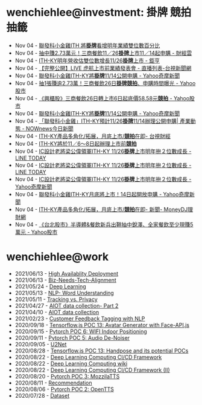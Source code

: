 # wenchiehlee@investment: 掛牌 競拍 抽籤 

<!-- rss start -->
- Nov 04 - [聯發科小金雞ITH 將<b>掛牌</b>看增明年業績雙位數百分比](https://www.google.com/url?rct=j&sa=t&url=https://www.sinotrade.com.tw/richclub/news/6728c55332ba0c9331ee0e40&ct=ga&cd=CAIyIGMyMDFhNDU4NzAzY2ViODg6Y29tLnR3OnpoLVRXOlRX&usg=AOvVaw1SwSgf3Wj53Sr3BP6nKdhO)
- Nov 04 - [抽中賺2.73萬元！三商餐飲11／26<b>掛牌</b>上市11／14起申購 - 財經雲](https://www.google.com/url?rct=j&sa=t&url=https://finance.ettoday.net/news/2848463&ct=ga&cd=CAIyIGMyMDFhNDU4NzAzY2ViODg6Y29tLnR3OnpoLVRXOlRX&usg=AOvVaw2LhINMm8bxzcxpIxIDoirg)
- Nov 04 - [ITH-KY明年營收估雙位數增長11/26<b>掛牌</b>上市 - 鉅亨](https://www.google.com/url?rct=j&sa=t&url=https://news.cnyes.com/news/id/5762344&ct=ga&cd=CAIyIGMyMDFhNDU4NzAzY2ViODg6Y29tLnR3OnpoLVRXOlRX&usg=AOvVaw2xT16mBK_8JNcR43T8bdA8)
- Nov 04 - [【完整公開】LIVE 虎航上市前業績發表會 - 直播列表-台視新聞網](https://www.google.com/url?rct=j&sa=t&url=https://news.ttv.com.tw/LIVE/sRJvS2kQ7ik&ct=ga&cd=CAIyIGMyMDFhNDU4NzAzY2ViODg6Y29tLnR3OnpoLVRXOlRX&usg=AOvVaw36_uXB0GcWO1ItuIFMI5KM)
- Nov 04 - [聯發科小金雞ITH-KY將<b>掛牌</b>11/14公開申購 - Yahoo奇摩新聞](https://www.google.com/url?rct=j&sa=t&url=https://tw.news.yahoo.com/%25E8%2581%25AF%25E7%2599%25BC%25E7%25A7%2591%25E5%25B0%258F%25E9%2587%2591%25E9%259B%259Eith-ky%25E5%25B0%2587%25E6%258E%259B%25E7%2589%258C-11-14%25E5%2585%25AC%25E9%2596%258B%25E7%2594%25B3%25E8%25B3%25BC-085449574.html&ct=ga&cd=CAIyIGMyMDFhNDU4NzAzY2ViODg6Y29tLnR3OnpoLVRXOlRX&usg=AOvVaw1fT7qfiNvRnIhyI6FdUOlq)
- Nov 04 - [抽1張賺逾2.73萬！三商餐飲26日<b>掛牌競拍</b>、申購時間曝光 - Yahoo股市](https://www.google.com/url?rct=j&sa=t&url=https://tw.stock.yahoo.com/news/%25E6%258A%25BD1%25E5%25BC%25B5%25E8%25B3%25BA%25E9%2580%25BE2-73%25E8%2590%25AC-%25E4%25B8%2589%25E5%2595%2586%25E9%25A4%2590%25E9%25A3%25B226%25E6%2597%25A5%25E6%258E%259B%25E7%2589%258C-%25E7%25AB%25B6%25E6%258B%258D-%25E7%2594%25B3%25E8%25B3%25BC%25E6%2599%2582%25E9%2596%2593%25E6%259B%259D%25E5%2585%2589-094138873.html&ct=ga&cd=CAIyIGMyMDFhNDU4NzAzY2ViODg6Y29tLnR3OnpoLVRXOlRX&usg=AOvVaw1LmCdO0SNVBgZ-zBwlukiy)
- Nov 04 - [《興櫃股》三商餐飲26日轉上市6日起底價58.58元<b>競拍</b> - Yahoo股市](https://www.google.com/url?rct=j&sa=t&url=https://tw.stock.yahoo.com/news/%25E8%2588%2588%25E6%25AB%2583%25E8%2582%25A1-%25E4%25B8%2589%25E5%2595%2586%25E9%25A4%2590%25E9%25A3%25B226%25E6%2597%25A5%25E8%25BD%2589%25E4%25B8%258A%25E5%25B8%2582-6%25E6%2597%25A5%25E8%25B5%25B7%25E5%25BA%2595%25E5%2583%25B958-58%25E5%2585%2583%25E7%25AB%25B6%25E6%258B%258D-091002722.html&ct=ga&cd=CAIyIGMyMDFhNDU4NzAzY2ViODg6Y29tLnR3OnpoLVRXOlRX&usg=AOvVaw0R8qGxW_wj45NEEppvNOjg)
- Nov 04 - [聯發科小金雞ITH-KY將<b>掛牌</b>11/14公開申購 - Yahoo奇摩新聞](https://www.google.com/url?rct=j&sa=t&url=https://tw.news.yahoo.com/%25E8%2581%25AF%25E7%2599%25BC%25E7%25A7%2591%25E5%25B0%258F%25E9%2587%2591%25E9%259B%259Eith-ky%25E5%25B0%2587%25E6%258E%259B%25E7%2589%258C-11-14%25E5%2585%25AC%25E9%2596%258B%25E7%2594%25B3%25E8%25B3%25BC-085449574.html&ct=ga&cd=CAIyIDAyOWU0YTc5M2ViOGJkZDQ6Y29tLnR3OnpoLVRXOlRX&usg=AOvVaw1fT7qfiNvRnIhyI6FdUOlq)
- Nov 04 - [「聯發科小金雞」ITH-KY預計11/26<b>掛牌</b>11/14辦理公開申購| 產業動態 - NOWnews今日新聞](https://www.google.com/url?rct=j&sa=t&url=https://www.nownews.com/news/6572397&ct=ga&cd=CAIyIGMyMDFhNDU4NzAzY2ViODg6Y29tLnR3OnpoLVRXOlRX&usg=AOvVaw1nRHLfvs3hEY-Qt9_aMn9P)
- Nov 04 - [ITH-KY產品多角化/拓展，月底上市/<b>競拍</b>在即- 台視財經](https://www.google.com/url?rct=j&sa=t&url=https://www.ttv.com.tw/finance/view/%3Fi%3D112024041453CC106E72E87F4A0F88EA5B17D3EC148F0C0D%26from%3D587&ct=ga&cd=CAIyIGMyMDFhNDU4NzAzY2ViODg6Y29tLnR3OnpoLVRXOlRX&usg=AOvVaw0kWGidn_qs4ggVHrNizJWh)
- Nov 04 - [ITH-KY將於11／6～8日起辦理上市前<b>競拍</b>](https://www.google.com/url?rct=j&sa=t&url=https://tw.news.yahoo.com/ith-ky%25E5%25B0%2587%25E6%2596%25BC11-6-8%25E6%2597%25A5%25E8%25B5%25B7%25E8%25BE%25A6%25E7%2590%2586%25E4%25B8%258A%25E5%25B8%2582%25E5%2589%258D%25E7%25AB%25B6%25E6%258B%258D-082857158.html&ct=ga&cd=CAIyIGMyMDFhNDU4NzAzY2ViODg6Y29tLnR3OnpoLVRXOlRX&usg=AOvVaw0n75JSucoRUfPY00-DQLoG)
- Nov 04 - [IC設計老將梁公偉領軍ITH-KY 11/26<b>掛牌</b>上市明年拚２位數成長 - LINE TODAY](https://www.google.com/url?rct=j&sa=t&url=https://today.line.me/tw/v2/article/wJw01LG&ct=ga&cd=CAIyIGMyMDFhNDU4NzAzY2ViODg6Y29tLnR3OnpoLVRXOlRX&usg=AOvVaw3jBRQMlM6vt7Eq9-ZTcU7O)
- Nov 04 - [IC設計老將梁公偉領軍ITH-KY 11/26<b>掛牌</b>上市明年拚２位數成長 - LINE TODAY](https://www.google.com/url?rct=j&sa=t&url=https://today.line.me/tw/v2/article/wJw01LG&ct=ga&cd=CAIyIDAyOWU0YTc5M2ViOGJkZDQ6Y29tLnR3OnpoLVRXOlRX&usg=AOvVaw3jBRQMlM6vt7Eq9-ZTcU7O)
- Nov 04 - [IC設計老將梁公偉領軍ITH-KY 11/26<b>掛牌</b>上市明年拚２位數成長 - Yahoo奇摩新聞](https://www.google.com/url?rct=j&sa=t&url=https://tw.news.yahoo.com/ic%25E8%25A8%25AD%25E8%25A8%2588%25E8%2580%2581%25E5%25B0%2587%25E6%25A2%2581%25E5%2585%25AC%25E5%2581%2589%25E9%25A0%2598%25E8%25BB%258Dith-ky-11-26%25E6%258E%259B%25E7%2589%258C%25E4%25B8%258A%25E5%25B8%2582-%25E6%2598%258E%25E5%25B9%25B4%25E6%258B%259A-071514519.html&ct=ga&cd=CAIyIDAyOWU0YTc5M2ViOGJkZDQ6Y29tLnR3OnpoLVRXOlRX&usg=AOvVaw3YkqCbHdL2TxKNYlfZ5CzE)
- Nov 04 - [聯發科小金雞ITH-KY月底將上市！14日起開放申購 - Yahoo奇摩新聞](https://www.google.com/url?rct=j&sa=t&url=https://tw.news.yahoo.com/%25E8%2581%25AF%25E7%2599%25BC%25E7%25A7%2591%25E5%25B0%258F%25E9%2587%2591%25E9%259B%259Eith-ky%25E6%259C%2588%25E5%25BA%2595%25E5%25B0%2587%25E4%25B8%258A%25E5%25B8%2582-14%25E6%2597%25A5%25E8%25B5%25B7%25E9%2596%258B%25E6%2594%25BE%25E7%2594%25B3%25E8%25B3%25BC-072300374.html&ct=ga&cd=CAIyIGMyMDFhNDU4NzAzY2ViODg6Y29tLnR3OnpoLVRXOlRX&usg=AOvVaw1n_dOuvbGGnovOCOQw7xF3)
- Nov 04 - [ITH-KY產品多角化/拓展，月底上市/<b>競拍</b>在即- 新聞- MoneyDJ理財網](https://www.google.com/url?rct=j&sa=t&url=https://www.moneydj.com/kmdj/news/newsviewer.aspx%3Fa%3D60a50c0d-f9c8-419e-81f9-e42427b0b5d5&ct=ga&cd=CAIyIGMyMDFhNDU4NzAzY2ViODg6Y29tLnR3OnpoLVRXOlRX&usg=AOvVaw2_Urpa7r1cMDZFkDSmxXOv)
- Nov 04 - [《台北股市》半導體&amp;餐飲新兵出鞘抽中銳澤、全家餐飲至少現賺5萬元 - Yahoo股市](https://www.google.com/url?rct=j&sa=t&url=https://tw.stock.yahoo.com/news/%25E5%258F%25B0%25E5%258C%2597%25E8%2582%25A1%25E5%25B8%2582-%25E5%258D%258A%25E5%25B0%258E%25E9%25AB%2594-%25E9%25A4%2590%25E9%25A3%25B2%25E6%2596%25B0%25E5%2585%25B5%25E5%2587%25BA%25E9%259E%2598-%25E6%258A%25BD%25E4%25B8%25AD%25E9%258A%25B3%25E6%25BE%25A4-%25E5%2585%25A8%25E5%25AE%25B6%25E9%25A4%2590%25E9%25A3%25B2%25E8%2587%25B3%25E5%25B0%2591%25E7%258F%25BE%25E8%25B3%25BA5%25E8%2590%25AC%25E5%2585%2583-040957690.html&ct=ga&cd=CAIyIDAyOWU0YTc5M2ViOGJkZDQ6Y29tLnR3OnpoLVRXOlRX&usg=AOvVaw3Fdmh4Pw7oj0cVZqgwiXNs)
<!-- rss end -->

# wenchiehlee@work
<!-- _feed1_ start -->
- 2021/06/13 - [High Availablity Deployment](https://wenchiehlee.github.io/mkdocs/blog/2021/06/high-availablity-deployment/)
- 2021/06/13 - [Biz-Needs-Tech-Alignment](https://wenchiehlee.github.io/mkdocs/blog/2021/06/biz-needs-tech-alignment/)
- 2021/05/24 - [Deep Learning](https://wenchiehlee.github.io/mkdocs/blog/2021/05/deep-learning/)
- 2021/05/13 - [NLP- Word Understanding](https://wenchiehlee.github.io/mkdocs/blog/2021/05/nlp--word-understanding/)
- 2021/05/11 - [Tracking vs. Privacy](https://wenchiehlee.github.io/mkdocs/blog/2021/05/tracking-vs-privacy/)
- 2021/04/27 - [AIOT data collection- Part 2](https://wenchiehlee.github.io/mkdocs/blog/2021/04/aiot-data-collection--part-2/)
- 2021/04/10 - [AIOT data collection](https://wenchiehlee.github.io/mkdocs/blog/2021/04/aiot-data-collection/)
- 2021/02/23 - [Customer Feedback Tagging with NLP](https://wenchiehlee.github.io/mkdocs/blog/2021/02/customer-feedback-tagging-with-nlp/)
- 2020/09/18 - [Tensorflow.js POC 13: Avatar Generator with Face-API.js](https://wenchiehlee.github.io/mkdocs/blog/2020/09/tensorflowjs-poc-13-avatar-generator-with-face-apijs/)
- 2020/09/15 - [Pytorch POC 6: WIFI Indoor Positioning](https://wenchiehlee.github.io/mkdocs/blog/2020/09/pytorch-poc-6-wifi-indoor-positioning/)
- 2020/09/11 - [Pytorch POC 5: Audio De-Noiser](https://wenchiehlee.github.io/mkdocs/blog/2020/09/pytorch-poc-5-audio-de-noiser/)
- 2020/09/05 - [U2Net](https://wenchiehlee.github.io/mkdocs/blog/2020/09/u2net/)
- 2020/08/28 - [Tensorflow.js POC 13: Handpose and its potential POCs](https://wenchiehlee.github.io/mkdocs/blog/2020/08/tensorflowjs-poc-13-handpose-and-its-potential-pocs/)
- 2020/08/22 - [Deep Learning Computing CI/CD Framework](https://wenchiehlee.github.io/mkdocs/blog/2020/08/deep-learning-computing-cicd-framework/)
- 2020/08/22 - [Deep Learning Computing wiki](https://wenchiehlee.github.io/mkdocs/blog/2020/08/deep-learning-computing-wiki/)
- 2020/08/22 - [Deep Learning Computing CI/CD Framework (II)](https://wenchiehlee.github.io/mkdocs/blog/2020/08/deep-learning-computing-cicd-framework-ii/)
- 2020/08/20 - [Pytorch POC 3: MozzilaTTS](https://wenchiehlee.github.io/mkdocs/blog/2020/08/pytorch-poc-3-mozzilatts/)
- 2020/08/11 - [Recommendation](https://wenchiehlee.github.io/mkdocs/blog/2020/08/recommendation/)
- 2020/08/06 - [Pytorch POC 2: OpenTTS](https://wenchiehlee.github.io/mkdocs/blog/2020/08/pytorch-poc-2-opentts/)
- 2020/07/28 - [Dataset](https://wenchiehlee.github.io/mkdocs/blog/2020/07/dataset/)
<!-- _feed1_ end -->
